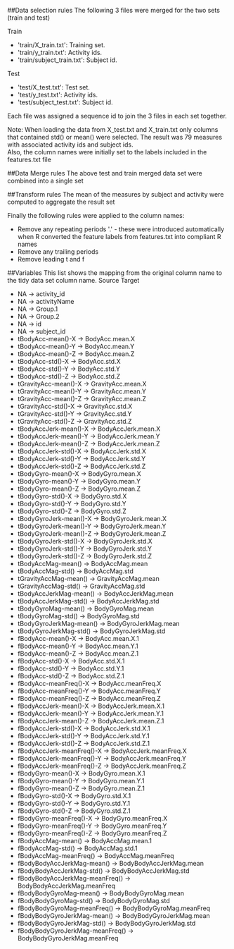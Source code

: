 ##Data selection rules
The following 3 files were merged for the two sets (train and test)

Train
- 'train/X_train.txt': Training set.
- 'train/y_train.txt': Activity ids.
- 'train/subject_train.txt': Subject id.

Test
- 'test/X_test.txt': Test set.
- 'test/y_test.txt': Activity ids.
- 'test/subject_test.txt': Subject id.

Each file was assigned a sequence id to join the 3 files in each set together.

Note: When loading the data from X_test.txt and X_train.txt only columns that contained std() or mean() were selected.
The result was 79 measures with associated activity ids and subject ids.  
Also, the column names were initially set to the labels included in the features.txt file

##Data Merge rules
The above test and train merged data set were combined into a single set

##Transform rules
The mean of the measures by subject and activity were computed to aggregate the result set

Finally the following rules were applied to the column names:

* Remove any repeating periods '.' - these were introduced automatically when R converted the feature labels from features.txt into compliant R names
* Remove any trailing periods
* Remove leading t and f


##Variables
This list shows the mapping from the original column name to the tidy data set column name.
Source	Target
* NA								-> activity_id
* NA								-> activityName
* NA								-> Group.1
* NA								-> Group.2
* NA								-> id
* NA								-> subject_id
* tBodyAcc-mean()-X					-> BodyAcc.mean.X
* tBodyAcc-mean()-Y					-> BodyAcc.mean.Y
* tBodyAcc-mean()-Z					-> BodyAcc.mean.Z
* tBodyAcc-std()-X					-> BodyAcc.std.X
* tBodyAcc-std()-Y					-> BodyAcc.std.Y
* tBodyAcc-std()-Z					-> BodyAcc.std.Z
* tGravityAcc-mean()-X				-> GravityAcc.mean.X
* tGravityAcc-mean()-Y				-> GravityAcc.mean.Y
* tGravityAcc-mean()-Z				-> GravityAcc.mean.Z
* tGravityAcc-std()-X				-> GravityAcc.std.X
* tGravityAcc-std()-Y				-> GravityAcc.std.Y
* tGravityAcc-std()-Z				-> GravityAcc.std.Z
* tBodyAccJerk-mean()-X				-> BodyAccJerk.mean.X
* tBodyAccJerk-mean()-Y				-> BodyAccJerk.mean.Y
* tBodyAccJerk-mean()-Z				-> BodyAccJerk.mean.Z
* tBodyAccJerk-std()-X				-> BodyAccJerk.std.X
* tBodyAccJerk-std()-Y				-> BodyAccJerk.std.Y
* tBodyAccJerk-std()-Z				-> BodyAccJerk.std.Z
* tBodyGyro-mean()-X				-> BodyGyro.mean.X
* tBodyGyro-mean()-Y				-> BodyGyro.mean.Y
* tBodyGyro-mean()-Z				-> BodyGyro.mean.Z
* tBodyGyro-std()-X					-> BodyGyro.std.X
* tBodyGyro-std()-Y					-> BodyGyro.std.Y
* tBodyGyro-std()-Z					-> BodyGyro.std.Z
* tBodyGyroJerk-mean()-X			-> BodyGyroJerk.mean.X
* tBodyGyroJerk-mean()-Y			-> BodyGyroJerk.mean.Y
* tBodyGyroJerk-mean()-Z			-> BodyGyroJerk.mean.Z
* tBodyGyroJerk-std()-X				-> BodyGyroJerk.std.X
* tBodyGyroJerk-std()-Y				-> BodyGyroJerk.std.Y
* tBodyGyroJerk-std()-Z				-> BodyGyroJerk.std.Z
* tBodyAccMag-mean()				-> BodyAccMag.mean
* tBodyAccMag-std()					-> BodyAccMag.std
* tGravityAccMag-mean()				-> GravityAccMag.mean
* tGravityAccMag-std()				-> GravityAccMag.std
* tBodyAccJerkMag-mean()			-> BodyAccJerkMag.mean
* tBodyAccJerkMag-std()				-> BodyAccJerkMag.std
* tBodyGyroMag-mean()				-> BodyGyroMag.mean
* tBodyGyroMag-std()				-> BodyGyroMag.std
* tBodyGyroJerkMag-mean()			-> BodyGyroJerkMag.mean
* tBodyGyroJerkMag-std()			-> BodyGyroJerkMag.std
* fBodyAcc-mean()-X					-> BodyAcc.mean.X.1
* fBodyAcc-mean()-Y					-> BodyAcc.mean.Y.1
* fBodyAcc-mean()-Z					-> BodyAcc.mean.Z.1
* fBodyAcc-std()-X					-> BodyAcc.std.X.1
* fBodyAcc-std()-Y					-> BodyAcc.std.Y.1
* fBodyAcc-std()-Z					-> BodyAcc.std.Z.1
* fBodyAcc-meanFreq()-X				-> BodyAcc.meanFreq.X
* fBodyAcc-meanFreq()-Y				-> BodyAcc.meanFreq.Y
* fBodyAcc-meanFreq()-Z				-> BodyAcc.meanFreq.Z
* fBodyAccJerk-mean()-X				-> BodyAccJerk.mean.X.1
* fBodyAccJerk-mean()-Y				-> BodyAccJerk.mean.Y.1
* fBodyAccJerk-mean()-Z				-> BodyAccJerk.mean.Z.1
* fBodyAccJerk-std()-X				-> BodyAccJerk.std.X.1
* fBodyAccJerk-std()-Y				-> BodyAccJerk.std.Y.1
* fBodyAccJerk-std()-Z				-> BodyAccJerk.std.Z.1
* fBodyAccJerk-meanFreq()-X			-> BodyAccJerk.meanFreq.X
* fBodyAccJerk-meanFreq()-Y			-> BodyAccJerk.meanFreq.Y
* fBodyAccJerk-meanFreq()-Z			-> BodyAccJerk.meanFreq.Z
* fBodyGyro-mean()-X				-> BodyGyro.mean.X.1
* fBodyGyro-mean()-Y				-> BodyGyro.mean.Y.1
* fBodyGyro-mean()-Z				-> BodyGyro.mean.Z.1
* fBodyGyro-std()-X					-> BodyGyro.std.X.1
* fBodyGyro-std()-Y					-> BodyGyro.std.Y.1
* fBodyGyro-std()-Z					-> BodyGyro.std.Z.1
* fBodyGyro-meanFreq()-X			-> BodyGyro.meanFreq.X
* fBodyGyro-meanFreq()-Y			-> BodyGyro.meanFreq.Y
* fBodyGyro-meanFreq()-Z			-> BodyGyro.meanFreq.Z
* fBodyAccMag-mean()				-> BodyAccMag.mean.1
* fBodyAccMag-std()					-> BodyAccMag.std.1
* fBodyAccMag-meanFreq()			-> BodyAccMag.meanFreq
* fBodyBodyAccJerkMag-mean()		-> BodyBodyAccJerkMag.mean
* fBodyBodyAccJerkMag-std()			-> BodyBodyAccJerkMag.std
* fBodyBodyAccJerkMag-meanFreq()	-> BodyBodyAccJerkMag.meanFreq
* fBodyBodyGyroMag-mean()			-> BodyBodyGyroMag.mean
* fBodyBodyGyroMag-std()			-> BodyBodyGyroMag.std
* fBodyBodyGyroMag-meanFreq()		-> BodyBodyGyroMag.meanFreq
* fBodyBodyGyroJerkMag-mean()		-> BodyBodyGyroJerkMag.mean
* fBodyBodyGyroJerkMag-std()		-> BodyBodyGyroJerkMag.std
* fBodyBodyGyroJerkMag-meanFreq()	-> BodyBodyGyroJerkMag.meanFreq

